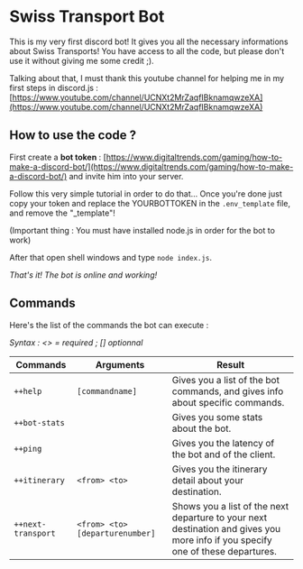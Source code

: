 # Swiss Transport Bot

This is my very first discord bot! It gives you all the necessary informations about Swiss Transports! You have access to all the code, but please don't use it without giving me some credit ;).

Talking about that, I must thank this youtube channel for helping me in my first steps in discord.js : [https://www.youtube.com/channel/UCNXt2MrZaqfIBknamqwzeXA](https://www.youtube.com/channel/UCNXt2MrZaqfIBknamqwzeXA)

## How to use the code ?

First create a **bot token** : [https://www.digitaltrends.com/gaming/how-to-make-a-discord-bot/](https://www.digitaltrends.com/gaming/how-to-make-a-discord-bot/) and invite him into your server.

Follow this very simple tutorial in order to do that... Once you're done just copy your token and replace the YOURBOTTOKEN in the `.env_template` file, and remove the "_template"!

(Important thing : You must have installed node.js in order for the bot to work)

After that open shell windows and type `node index.js`.

*That's it! The bot is online and working!*

## Commands

Here's the list of the commands the bot can execute :

*Syntax : <> = required ; [] optionnal*

| Commands              | Arguments                     | Result		|		
|-----------------------|-------------------------------|---------------|
|`++help ` 				| `[commandname]`          		|Gives you a list of the bot commands, and gives info about specific commands.			|
|`++bot-stats`          |            					|Gives you some stats about the bot.				|
|`++ping`          		|								|Gives you the latency of the bot and of the client.				|
|`++itinerary`			| `<from> <to>`					|Gives you the itinerary detail about your destination.				|
|`++next-transport`		| `<from> <to> [departurenumber]`|Shows you a list of the next departure to your next destination and gives you more info if you specify one of these departures.				|
